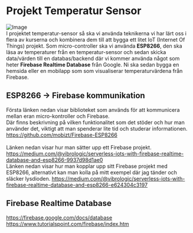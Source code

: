 # Projekt Temperatur Sensor
![Image](https://miro.medium.com/max/620/1*7Bant1MC0RQDQMVf4XQR8g.jpeg)
<br>
I projektet temperatur-sensor så ska vi använda teknikerna vi har lärt oss i flera av kurserna och kombinera dem till att bygga ett litet IoT (Internet Of Things) projekt.
Som micro-controller ska vi använda **ESP8266**, den ska läsa av temperaturer från en temperatur-sensor och sedan skicka data/värden till en databas/backend där vi kommer använda något som heter **Firebase Realtime Database** från Google. Ni ska sedan bygga en hemsida eller en mobilapp som som visualiserar temperaturvärdena från Firebase.

## ESP8266 -> Firebase kommunikation
Första länken nedan visar biblioteket som används för att kommunicera mellan eran micro-kontroller och Firebase.<br>
Där finns beskrivning på vilken funktionalitet som det stöder och hur man använder det, viktigt att man spenderar lite tid och studerar informationen.<br>
<https://github.com/mobizt/Firebase-ESP8266>
<br>
<br>
Länken nedan visar hur man sätter upp ett Firebase projekt.
<https://medium.com/@vibrologic/serverless-iots-with-firebase-realtime-database-and-esp8266-9937d98d1ae0>
<br>
Länken nedan visar hur man kopplar upp sitt Firebase projekt med ESP8266, alternativt kan man kolla på mitt exempel där jag tänder och släcker lysdioden.
<https://medium.com/@vibrologic/serverless-iots-with-firebase-realtime-database-and-esp8266-e624304c3197>

## Firebase Realtime Database

<https://firebase.google.com/docs/database>
<br>
<https://www.tutorialspoint.com/firebase/index.htm>
